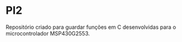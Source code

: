 # PI2
Repositório criado para guardar funções em C desenvolvidas para o microcontrolador MSP430G2553. 
